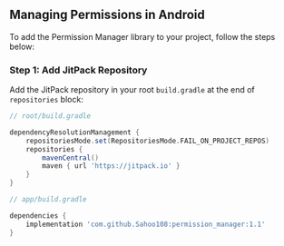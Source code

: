 ## Managing Permissions in Android

To add the Permission Manager library to your project, follow the steps below:

### Step 1: Add JitPack Repository

Add the JitPack repository in your root `build.gradle` at the end of `repositories` block:

```gradle
// root/build.gradle

dependencyResolutionManagement {
    repositoriesMode.set(RepositoriesMode.FAIL_ON_PROJECT_REPOS)
    repositories {
        mavenCentral()
        maven { url 'https://jitpack.io' }
    }
}

// app/build.gradle

dependencies {
    implementation 'com.github.Sahoo108:permission_manager:1.1'
}
